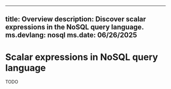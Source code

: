 ---
title: Overview
description: Discover scalar expressions in the NoSQL query language.
ms.devlang: nosql
ms.date: 06/26/2025
--

# Scalar expressions in NoSQL query language

TODO
